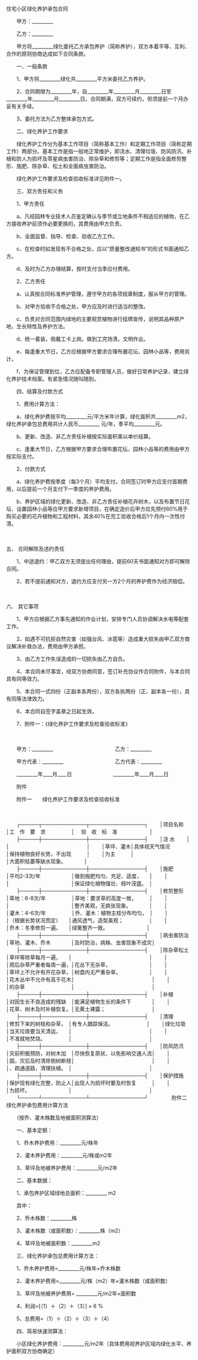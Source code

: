 



住宅小区绿化养护承包合同



 

　　甲方：_________　　

　　乙方：_________　　

　　甲方将_________绿化委托乙方承包养护（简称养护），双方本着平等、互利、合作的原则协商达成如下合同条款。

　　一、一般条款

　　1、甲方将_________绿化共_________平方米委托乙方养护。

　　2、合同期限为_________年，自_________年_________月_________日至_________年_________月_________日。合同期满，双方可续约，但须提前一个月办妥有关手续。

　　3、委托方法为乙方整体承包方式。

　　二、绿化养护工作要求

　　绿化养护工作分为基本工作项目（简称基本工作）和定期工作项目（简称定期工作）两部分。基本工作是指一般地正常维护，即浇水、清理垃圾、防风防汛、补植和防人为损坏及零星病虫害防治、除杂草和修剪等；定期工作是指全面修剪整形、施肥、除杂草、松土和全面病虫害防治。

　　绿化养护工作要求及检查验收标准详见附件一。

　　三、双方责任和义务

　　1、甲方责任

　　a、凡经园林专业技术人员鉴定确认与季节或立地条件不相适应的植物，在乙方接收养护前须作必要更换的，其费用由甲方负责。

　　b、全面监督、指导、检查、验收乙方工作。

　　c、在检查时如发现有不合格之处，应以“质量整改通知书”的形式书面通知乙方。

　　d、及时为乙方办理结算，按时支付当季应付费用。

　　2、乙方责任

　　a、认真按合同标准养护管理，遵守甲方的各项规章制度，服从甲方的管理。

　　b、对甲方验收不合格之处，甲方应及时进行适当的整改。

　　c、负责对合同范围内绿地的主要观赏植物进行挂牌宣传，说明其品种原产地，生长特性及养护方法。

　　d、统一着装，佩戴工卡上岗。做到工完场清，文明作业。

　　e、每逢重大节日，乙方应根据甲方要求合理布置花坛、园林小品等，费用另计。

　　f、为保证管理到位，乙方应配备专职管理人员，做好日常养护记录，建立绿化养护技术档案。有紧急情况随叫随到。

　　四、结算及付款方式

　　1、费用计算方法：

　　a、绿化养护费按平均_________元/平方米年计算，绿化面积共_________m2，绿化养护承包总费用共计人民币_________ 元/年，季平均_________元。

　　b、更新、改造、非乙方责任补植按实际面积乘以单价结算。

　　c、逢重大节日，乙方根据甲方要求合理布置花坛、园林小品等的费用由甲方按实际支付。

　　2、付款方式

　　a、绿化养护费按季度（每3个月）平均支付。合同签订时甲方应支付首期费用，以后提前一个月支付下一季度的养护费用。

　　b、养护区域的绿化更新、改造、非乙方责任补植花卉树木，以及布置节日花坛、设置园林小品等应甲方要求新增项目，在确定造价后甲方应先预付60%用于购买必要的花卉植物和工程材料，其余40%在完工验收合格后1个月内一次性付清。

　　

五、
合同解除及违约责任

　　1、中途退约：甲乙双方无须提出任何理由，提前60天书面通知对方即可解除合同。

　　2、若不提前通知对方，退约方应支付另一方2个月的养护费作为经济赔偿。

　　

六、
其它事项

　　1、甲方应根据乙方事先通知的作业计划，安排专门人员协调解决水电等配套工作。

　　2、如遇不可抗拒自然灾害（如强台风、冰雹等）造成重大损失由甲乙双方商议解决补救办法，费用由甲方承担。

　　3、由乙方工作失误造成的一切损失由乙方自负。

　　4、本合同未尽事宜，经双方协商同意，签订补充协议作合同附件，与本合同具有同等效力。

　　5、本合同一式四份（正副本各两份），双方各执两份（正、副本各一份），具有同等法律效力。

　　6、本合同自签字盖章之日起生效。

　　7、附件一：《绿化养护工作要求及检查验收标准》　

　　　

　　甲方：_________　　　　　　　　　　　　乙方：_________　　

　　甲方代表：_________　　　　　　　　　　乙方代表：_________　　

　　_________年____月____日　　　　　　　　_________年____月____日　　

　　附件　　

　　附件一　　绿化养护工作要求及检查验收标准

　　


　　┌─────┬────────────┬───────────────┐
　　│项目名称　│工　作　要　求　　　　　│　 验　收　标　准　　　　　　 │
　　├─────┼────────────┼───────────────┤
　　│浇 水　　 │　　　　　　　　　　　　│　　　　　　　　　　　　　　　│
　　│草坪、灌木│具体视天气情况　　　　　│保持植物良好长势，不出现　　　│
　　│为主　　　│　　　　　　　　　　　　│大面积枯萎等缺水现象。　　　　│
　　├─────┼────────────┼───────────────┤
　　│施肥　　　│平均2-3次/年　　　　　　│做到施肥均匀、充足、适度，　　│
　　│　　　　　│　　　　　　　　　　　　│保证绿化植物强壮、枝叶茂盛。　│
　　├─────┼────────────┼───────────────┤
　　│修剪整形　│草地：6-8次/年　　　　　│草地：要求草的高度一致，　　　│
　　│　　　　　│　　　　　　　　　　　　│整齐美观，无疯张现象。　　　　│
　　│　　　　　│灌木：4-6次/年　　　　　│乔、灌木：植物主枝分布均匀，　│
　　│　　　　　│（根据长势状况而定）　　│通风透气，造型美观；　　　　　│
　　│　　　　　│乔木：冬季修剪一遍。　　│绿篱整齐一致。　　　　　　　　│
　　├─────┼────────────┼───────────────┤
　　│病虫害防治│草地、灌木、乔木　　　　│及时防治，病株、虫害现象不成灾│
　　├─────┼────────────┼───────────────┤
　　│除杂草松土│草坪等除草每月一遍，　　│　　　　　　　　　　　　　　　│
　　│　　　　　│雨后杂草严重者每周一遍，│花丛下无杂草，　　　　　　　　│
　　│　　　　　│草坪上不允许有开花杂草，│树盘内无严重杂草。　　　　　　│
　　│　　　　　│花木丛中不允许有高于花木│　　　　　　　　　　　　　　　│
　　│　　　　　│的杂草　　　　　　　　　│　　　　　　　　　　　　　　　│
　　├─────┼────────────┼───────────────┤
　　│补植　　　│对因生长不良造成的残缺　│能满足植物生长的条件下　　　　│
　　│　　　　　│花草、树木及时补植恢复。│无黄土裸露；　　　　　　　　　│
　　├─────┼────────────┼───────────────┤
　　│清理　　　│修剪下来的树枝和杂草，　│有专人跟踪保洁。　　　　　　　│
　　│绿化垃圾　│当天垃圾要当天清运，　　│　　　　　　　　　　　　　　　│
　　│　　　　　│不准就地焚烧。　　　　　│　　　　　　　　　　　　　　　│
　　├─────┼────────────┼───────────────┤
　　│防风防汛　│灾前积极预防，对树木加　│尽快恢复原状、以免影响交通人流│
　　│　　　　　│固，灾后及时清除倒树断枝│　　　　　　　　　　　　　　　│
　　│　　　　　│、疏通道路，清理扶植。　│　　　　　　　　　　　　　　　│
　　├─────┼────────────┼───────────────┤
　　│保护措施　│保护现有绿化完整，防止人│出现人为损坏时要及时恢复　　　│
　　│　　　　　│为损坏。　　　　　　　　│　　　　　　　　　　　　　　　│
　　└─────┴────────────┴───────────────┘
　　
　　附件二　　绿化养护承包费用计算方法

　　（按乔、灌木株数及地被面积测算法）

　　一、基本定额：

　　1、乔木养护费用：_________元/株年

　　2、灌木养护费用：_________元/株或m2年

　　3、草坪及地被养护费用：_________元/m2年

　　二、基本数据：

　　1、承包养护区域绿地总面积：_________ m2

　　其中：

　　2、乔木株数：_________株

　　3、灌木株数（或面积数）：_________株（m2）

　　4、草坪及地被面积数：_________m2

　　三、绿化养护承包总费用计算方法：

　　1、乔木养护费用=_________元/株年×乔木株数

　　2、灌木养护费用=_________元/株（m2）年×灌木株数（或面积数）

　　3、草坪及地被养护费用= _________元/m2年×面积数

　　4、利润=[（1）＋（2）＋（3）] × 6 %

　　5、总费用=（1）＋（2）＋（3）＋（4）

　　四、简易快速测算法：

　　小区绿化养护费用：_________元/m2年（具体费用视养护区域内绿化水平、养护面积双方协商确定）